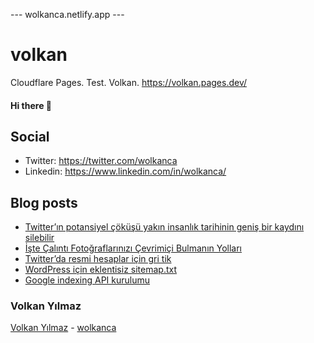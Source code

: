 ---  wolkanca.netlify.app ---
# volkan
Cloudflare Pages. Test. Volkan. https://volkan.pages.dev/

#### Hi there 👋

## Social
- Twitter: https://twitter.com/wolkanca
- Linkedin: https://www.linkedin.com/in/wolkanca/


## Blog posts
<!-- BLOG-POST-LIST:START -->
- [Twitter’ın potansiyel çöküşü yakın insanlık tarihinin geniş bir kaydını silebilir](https://wolkanca.com/twitterin-potansiyel-cokusu-yakin-insanlik-tarihinin-genis-bir-kaydini-silebilir/)
- [İşte Çalıntı Fotoğraflarınızı Çevrimiçi Bulmanın Yolları](https://wolkanca.com/iste-calinti-fotograflarinizi-cevrimici-bulmanin-yollari/)
- [Twitter’da resmi hesaplar için gri tik](https://wolkanca.com/twitterda-resmi-hesaplar-icin-gri-tik/)
- [WordPress için eklentisiz sitemap.txt](https://wolkanca.com/wordpress-icin-eklentisiz-sitemap-txt/)
- [Google indexing API kurulumu](https://wolkanca.com/google-indexing-api-kurulumu/)
<!-- BLOG-POST-LIST:END -->


### Volkan Yılmaz

[Volkan Yılmaz](https://volkanyilmaz.com.tr/) - [wolkanca](https://wolkanca.com/)

